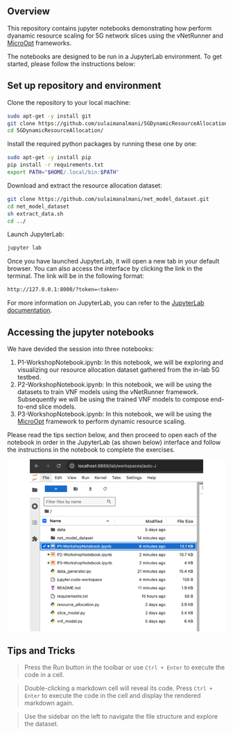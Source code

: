 
## Overview
This repository contains jupyter notebooks demonstrating how perform dyanamic resource scaling for 5G network slices using the vNetRunner and [MicroOpt](https://arxiv.org/abs/2407.18342) frameworks.

The notebooks are designed to be run in a JupyterLab environment. To get started, please follow the instructions below:

## Set up repository and environment

Clone the repository to your local machine:
```bash
sudo apt-get -y install git
git clone https://github.com/sulaimanalmani/5GDynamicResourceAllocation.git
cd 5GDynamicResourceAllocation/
```

Install the required python packages by running these one by one:
```bash
sudo apt-get -y install pip
pip install -r requirements.txt
export PATH="$HOME/.local/bin:$PATH"
```

Download and extract the resource allocation dataset:
```bash
git clone https://github.com/sulaimanalmani/net_model_dataset.git
cd net_model_dataset
sh extract_data.sh
cd ../
```

Launch JupyterLab:
```bash
jupyter lab
```

Once you have launched JupyterLab, it will open a new tab in your default browser. You can also access the interface by clicking the link in the terminal. The link will be in the following format:

```bash
http://127.0.0.1:8000/?token=<token>
```

For more information on JupyterLab, you can refer to the [JupyterLab documentation](https://jupyterlab.readthedocs.io/en/stable/).

## Accessing the jupyter notebooks

We have devided the session into three notebooks:

1. P1-WorkshopNotebook.ipynb: In this notebook, we will be exploring and visualizing our resource allocation dataset gathered from the in-lab 5G testbed.
2. P2-WorkshopNotebook.ipynb: In this notebook, we will be using the datasets to train VNF models using the vNetRunner framework. Subsequently we will be using the trained VNF models to compose end-to-end slice models.
3. P3-WorkshopNotebook.ipynb: In this notebook, we will be using the [MicroOpt](https://arxiv.org/abs/2407.18342) framework to perform dynamic resource scaling.

Please read the tips section below, and then proceed to open each of the notebook in order in the JupyterLab (as shown below) interface and follow the instructions in the notebook to complete the exercises.

<p align="center" style="background-color: white;">
  <img src="images/jupyter_interface.png" alt="jupyter_interface" width="400"/>
</p>

## Tips and Tricks

> Press the Run button in the toolbar or use `Ctrl + Enter` to execute the code in a cell.

> Double-clicking a markdown cell will reveal its code. Press `Ctrl + Enter` to execute the code in the cell and display the rendered markdown again.

> Use the sidebar on the left to navigate the file structure and explore the dataset.